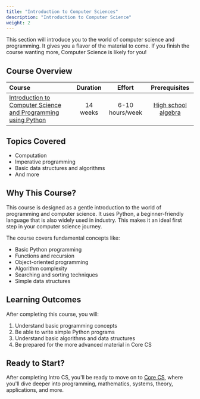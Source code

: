 ```yaml
---
title: "Introduction to Computer Sciences"
description: "Introduction to Computer Science"
weight: 2
---
```


This section will introduce you to the world of computer science and programming. It gives you a flavor of the material to come. If you finish the course wanting more, Computer Science is likely for you!

## Course Overview

| Course | Duration | Effort | Prerequisites |
| :--- | :---: | :---: | :---: |
| [Introduction to Computer Science and Programming using Python](https://ocw.mit.edu/courses/electrical-engineering-and-computer-science/6-0001-introduction-to-computer-science-and-programming-in-python-fall-2016/) | 14 weeks | 6-10 hours/week | [High school algebra](https://www.khanacademy.org/math/algebra-home) |

## Topics Covered

- Computation
- Imperative programming
- Basic data structures and algorithms
- And more

## Why This Course?

This course is designed as a gentle introduction to the world of programming and computer science. It uses Python, a beginner-friendly language that is also widely used in industry. This makes it an ideal first step in your computer science journey.

The course covers fundamental concepts like:

- Basic Python programming
- Functions and recursion
- Object-oriented programming
- Algorithm complexity
- Searching and sorting techniques
- Simple data structures

## Learning Outcomes

After completing this course, you will:

1. Understand basic programming concepts
2. Be able to write simple Python programs
3. Understand basic algorithms and data structures
4. Be prepared for the more advanced material in Core CS

## Ready to Start?

After completing Intro CS, you'll be ready to move on to [Core CS](/ossu/core-cs/), where you'll dive deeper into programming, mathematics, systems, theory, applications, and more. 